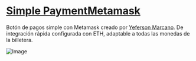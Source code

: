 # [Simple PaymentMetamask](https://github.com/yef-marcano/Simple-PaymentMetamask)


Botón de pagos simple con Metamask creado por [Yeferson Marcano](https://ymrest.com/). De integración rápida configurada con ETH, adaptable a todas las monedas de la billetera.

![Image](https://ymrest.com/assets/PayYM.jpg)

